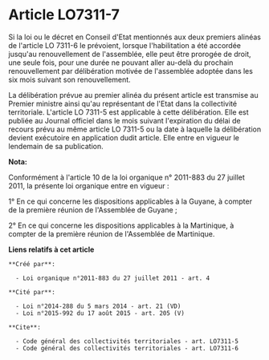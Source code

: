 # Article LO7311-7

Si la loi ou le décret en Conseil d'Etat mentionnés aux deux premiers alinéas de l'article LO 7311-6 le prévoient, lorsque
l'habilitation a été accordée jusqu'au renouvellement de l'assemblée, elle peut être prorogée de droit, une seule fois, pour
une durée ne pouvant aller au-delà du prochain renouvellement par délibération motivée de l'assemblée adoptée dans les six
mois suivant son renouvellement. 

La délibération prévue au premier alinéa du présent article est transmise au Premier ministre ainsi qu'au représentant de
l'Etat dans la collectivité territoriale. L'article LO 7311-5 est applicable à cette délibération. Elle est publiée au
Journal officiel dans le mois suivant l'expiration du délai de recours prévu au même article LO 7311-5 ou la date à laquelle
la délibération devient exécutoire en application dudit article. Elle entre en vigueur le lendemain de sa publication.

**Nota:**

Conformément à l'article 10 de la loi organique n° 2011-883 du 27 juillet 2011, la présente loi organique entre en vigueur : 

1° En ce qui concerne les dispositions applicables à la Guyane, à compter de la première réunion de l'Assemblée de Guyane ; 

2° En ce qui concerne les dispositions applicables à la Martinique, à compter de la première réunion de l'Assemblée de
Martinique.

**Liens relatifs à cet article**

	**Créé par**:

	  - Loi organique n°2011-883 du 27 juillet 2011 - art. 4

	**Cité par**:

	  - Loi n°2014-288 du 5 mars 2014 - art. 21 (VD)
	  - Loi n°2015-992 du 17 août 2015 - art. 205 (V)

	**Cite**:

	  - Code général des collectivités territoriales - art. LO7311-5
	  - Code général des collectivités territoriales - art. LO7311-6
